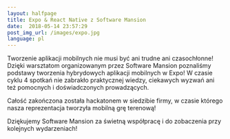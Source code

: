 ```yaml
---
layout:	halfpage
title: Expo & React Native z Software Mansion
date:  2018-05-14 23:57:29
post_img_url: /images/expo.jpg
language: pl
---
```


Tworzenie aplikacji mobilnych nie musi być ani trudne ani czasochłonne! Dzięki warsztatom organizowanym przez Software Mansion
poznaliśmy podstawy tworzenia hybrydowych aplikacji mobilnych w Expo! W czasie cyklu 4 spotkań nie zabrakło praktycznej wiedzy, ciekawych wyzwań ani też pomocnych i doświadczonych prowadzących.

Całość zakończona została hackatonem w siedzibie firmy, w czasie którego nasza reprezentacja tworzyła mobilną grę terenową!


Dziękujemy Software Mansion za świetną współpracę i do zobaczenia przy kolejnych wydarzeniach!